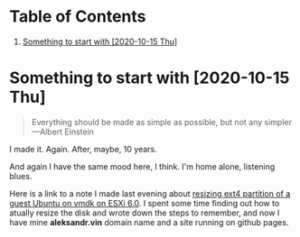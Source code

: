 
# Table of Contents

1.  [Something to start with <span class="timestamp-wrapper"><span class="timestamp">[2020-10-15 Thu]</span></span>](#org52e084d)



<a id="org52e084d"></a>

# Something to start with <span class="timestamp-wrapper"><span class="timestamp">[2020-10-15 Thu]</span></span>

> Everything should be made as simple as possible,
> but not any simpler &#x2014;Albert Einstein

I made it. Again. After, maybe, 10 years.

And again I have the same mood here, I think. I'm home alone, listening blues.

Here is a link to a note I made last evening about
[resizing ext4 partition of a guest Ubuntu on vmdk on ESXi 6.0](https://superuser.com/a/1594385/1230369).
I spent some time finding out how to atually resize the disk and wrote down
the steps to remember, and now I have mine **aleksandr.vin**
domain name and a site running on github pages.

